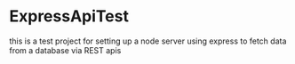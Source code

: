 # ExpressApiTest
this is a test project for setting up a node server using express to fetch data from a database via REST apis
